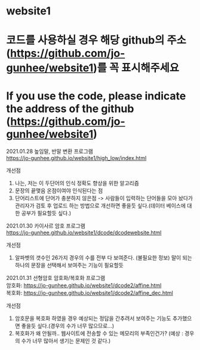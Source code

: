 # website1
# 코드를 사용하실 경우 해당 github의 주소(https://github.com/jo-gunhee/website1)를 꼭 표시해주세요
# If you use the code, please indicate the address of the github (https://github.com/jo-gunhee/website1)

2021.01.28
높임말, 반말 변환 프로그램    
https://jo-gunhee.github.io/website1/high_low/index.html

개선점
1. 나는, 저는 이 두단어의 인식 정확도 향상을 위한 알고리즘
2. 문장의 끝맺음 온점이여야 인식된다는 점
3. 단어리스트에 단어가 충분하지 않은점 -> 사람들이 입력하는 단어들을 모아 놨다가 관리자가 검토 후 업로드 하는 방법으로 개선하면 좋을듯 싶다.(데이터 베이스에 대한 공부가 필요할듯 싶다.)   


   
      
         
2021.01.30
카이사르 암호 프로그램   
https://jo-gunhee.github.io/website1/dcode/dcodewebsite.html

개선점
1. 알파벳의 갯수인 26가지 경우의 수를 전부 다 보여준다. (불필요한 정보) 말이 되는 하나의 문장을 선택해서 보여주는 기능이 필요할듯   


   
      
         
2021.01.31
선형암호 암호화/복호화 프로그램   
암호화: https://jo-gunhee.github.io/website1/dcode2/affine.html   
복호화: https://jo-gunhee.github.io/website1/dcode2/affine_dec.html   

개선점
1. 암호문을 복호화 하였을 경우 예상되는 정답을 간추려서 보여주는 기능도 추가했으면 좋을듯 싶다.(경우의 수가 너무 많으므로...)
2. 복호화가 왜 안될까.. 웹사이트에 전송할 수 있는 메모리의 부족인건가? (예상 : 경우의 수가 너무 많아서 생기는 문제인 것 같다.)
